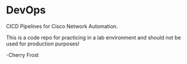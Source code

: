 # DevOps
CICD Pipelines for Cisco Network Automation.

This is a code repo for practicing in a lab environment and should not be used for production purposes!

-Cherry Frost
